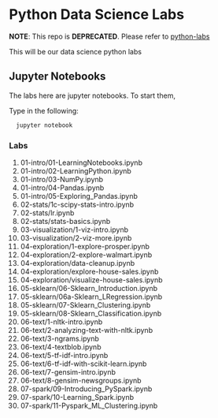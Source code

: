 # Python Data Science Labs

**NOTE**: This repo is **DEPRECATED**.  Please refer to [python-labs](http://www.github.com/elephantscale/python-labs)



This will be our data science python labs

## Jupyter Notebooks

The labs here are jupyter notebooks.  To start them,

Type in the following:

```bash
  jupyter notebook
```


### Labs

1. 01-intro/01-LearningNotebooks.ipynb
2. 01-intro/02-LearningPython.ipynb
3. 01-intro/03-NumPy.ipynb
4. 01-intro/04-Pandas.ipynb
5. 01-intro/05-Exploring_Pandas.ipynb
6. 02-stats/1c-scipy-stats-intro.ipynb
7. 02-stats/lr.ipynb
8. 02-stats/stats-basics.ipynb
9. 03-visualization/1-viz-intro.ipynb
10. 03-visualization/2-viz-more.ipynb
11. 04-exploration/1-explore-prosper.ipynb
12. 04-exploration/2-explore-walmart.ipynb
13. 04-exploration/data-cleanup.ipynb
14. 04-exploration/explore-house-sales.ipynb
15. 04-exploration/visualize-house-sales.ipynb
16. 05-sklearn/06-Sklearn_Introduction.ipynb
17. 05-sklearn/06a-Sklearn_LRegression.ipynb
18. 05-sklearn/07-Sklearn_Clustering.ipynb
19. 05-sklearn/08-Sklearn_Classification.ipynb
20. 06-text/1-nltk-intro.ipynb
21. 06-text/2-analyzing-text-with-nltk.ipynb
22. 06-text/3-ngrams.ipynb
23. 06-text/4-textblob.ipynb
24. 06-text/5-tf-idf-intro.ipynb
25. 06-text/6-tf-idf-with-scikit-learn.ipynb
26. 06-text/7-gensim-intro.ipynb
27. 06-text/8-gensim-newsgroups.ipynb
28. 07-spark/09-Introducing_PySpark.ipynb
29. 07-spark/10-Learning_Spark.ipynb
30. 07-spark/11-Pyspark_ML_Clustering.ipynb

